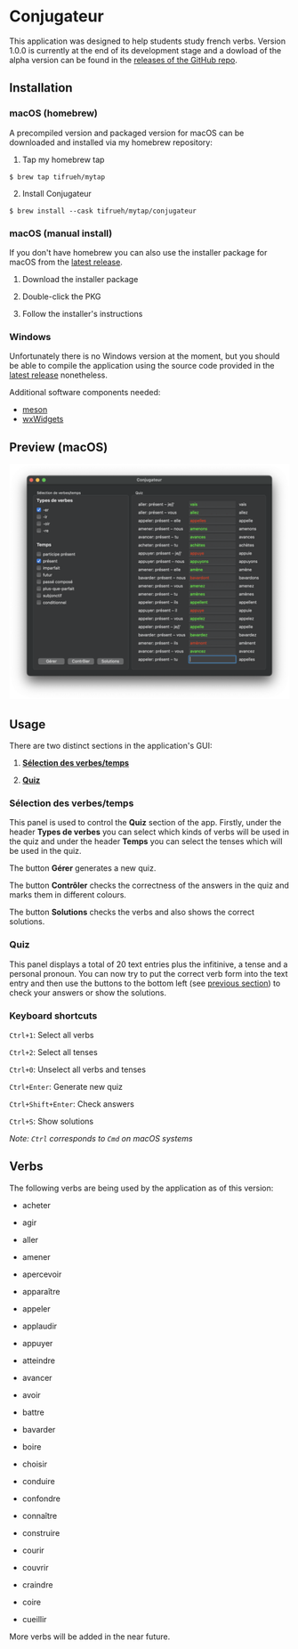 # Conjugateur

This application was designed to help students study french verbs. Version 1.0.0 is currently at the end of its development stage and a dowload of the alpha version can be found in the [releases of the GitHub repo](https://github.com/tifrueh/conjugateur/releases). 

## Installation

### macOS (homebrew)

A precompiled version and packaged version for macOS can be downloaded and installed via my homebrew repository:

1. Tap my homebrew tap

~~~
$ brew tap tifrueh/mytap
~~~

2. Install Conjugateur

~~~
$ brew install --cask tifrueh/mytap/conjugateur
~~~

### macOS (manual install)

If you don't have homebrew you can also use the installer package for macOS from the [latest release](https://github.com/tifrueh/conjugateur/releases/latest).

1. Download the installer package

2. Double-click the PKG

3. Follow the installer's instructions

### Windows

Unfortunately there is no Windows version at the moment, but you should be able to compile the application using the source code provided in the [latest release](https://github.com/tifrueh/conjugateur/releases/latest) nonetheless.

Additional software components needed:

- [meson](https://mesonbuild.com/SimpleStart.html)
- [wxWidgets](https://www.wxwidgets.org/downloads/)

## Preview (macOS)

![macOS preview](./resources/preview.png)

## Usage

There are two distinct sections in the application's GUI:

1. [**Sélection des verbes/temps**](#sélection-des-verbestemps)

2. [**Quiz**](#quiz)

### Sélection des verbes/temps

This panel is used to control the **Quiz** section of the app. Firstly, under the header **Types de verbes** you can select which kinds of verbs will be used in the quiz and under the header **Temps** you can select the tenses which will be used in the quiz.

The button **Gérer** generates a new quiz.

The button **Contrôler** checks the correctness of the answers in the quiz and marks them in different colours.

The button **Solutions** checks the verbs and also shows the correct solutions.

### Quiz

This panel displays a total of 20 text entries plus the infitinive, a tense and a personal pronoun. You can now try to put the correct verb form into the text entry and then use the buttons to the bottom left (see [previous section](#sélection-des-verbestemps)) to check your answers or show the solutions.

### Keyboard shortcuts

`Ctrl+1`: Select all verbs

`Ctrl+2`: Select all tenses

`Ctrl+0`: Unselect all verbs and tenses

`Ctrl+Enter`: Generate new quiz

`Ctrl+Shift+Enter`: Check answers

`Ctrl+S`: Show solutions

_Note: `Ctrl` corresponds to `Cmd` on macOS systems_

## Verbs

The following verbs are being used by the application as of this version:

- acheter

- agir

- aller

- amener

- apercevoir

- apparaître

- appeler

- applaudir

- appuyer

- atteindre

- avancer

- avoir

- battre

- bavarder

- boire

- choisir

- conduire

- confondre

- connaître

- construire

- courir

- couvrir

- craindre

- coire

- cueillir

More verbs will be added in the near future.
